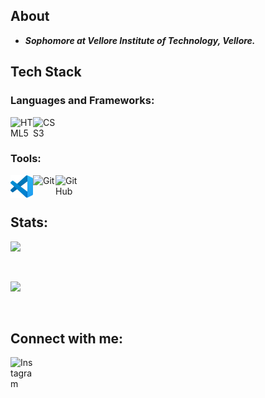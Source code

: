 ## About

- _**Sophomore at Vellore Institute of Technology, Vellore.**_

## Tech Stack

### Languages and Frameworks:

<img align="left" alt="HTML5" width="36px" src="https://cdn1.iconfinder.com/data/icons/logotypes/32/badge-html-5-512.png" />

<img align="left" alt="CSS3" width="36px" src="https://cdn1.iconfinder.com/data/icons/logotypes/32/badge-css-3-512.png" />



<!-- <img align="left" alt="JavaScript" width="36px" src="https://cdn2.iconfinder.com/data/icons/designer-skills/128/code-programming-javascript-software-develop-command-language-512.png" /> -->
<!--
<img align="left" alt="C++" width="36px" src="https://cdn4.iconfinder.com/data/icons/logos-brands-in-colors/404/c_logo-512.png" />

<img align="left" alt="Python" width="36px" src="https://cdn4.iconfinder.com/data/icons/logos-and-brands/512/267_Python_logo-512.png" /> -->

<br>
<br>

### Tools:

<img align="left" alt="Visual Studio Code" width="36px" src="https://raw.githubusercontent.com/github/explore/80688e429a7d4ef2fca1e82350fe8e3517d3494d/topics/visual-studio-code/visual-studio-code.png" />

<img align="left" alt="Git" width="36px" src="https://cdn3.iconfinder.com/data/icons/social-media-2169/24/social_media_social_media_logo_git-512.png" />

<img align="left" alt="GitHub" width="36px" src="https://cdn4.iconfinder.com/data/icons/ionicons/512/icon-social-github-512.png" />

<br />
<br />

## Stats:

![](https://github-readme-stats.vercel.app/api?username=Jagruti-02&show_icon=true)

<br />

![](https://github-readme-stats.vercel.app/api/top-langs/?username=Jagruti-02)

<br />

## Connect with me:

[<img align="left" alt="Instagram" width="36px" src="https://cdn3.iconfinder.com/data/icons/2018-social-media-logotypes/1000/2018_social_media_popular_app_logo_instagram-512.png" />][instagram]

<!-- [<img align="left" alt="LinkedIn" width="36px" src="https://cdn2.iconfinder.com/data/icons/social-media-2285/512/1_Linkedin_unofficial_colored_svg-512.png" />][linkedin] -->

<!-- [<img align="left" alt="Twitter" width="36px" src="https://cdn1.iconfinder.com/data/icons/logotypes/32/twitter-512.png" />][twitter] -->

<!-- [<img align="left" alt="Facebook" width="36px" src="https://cdn3.iconfinder.com/data/icons/2018-social-media-logotypes/1000/2018_social_media_popular_app_logo_facebook-512.png" />][facebook] -->

<!-- [twitter]: -->
[instagram]: https://www.instagram.com/jagruti_mahapatra/
<!-- [linkedin]:
[facebook]: -->
